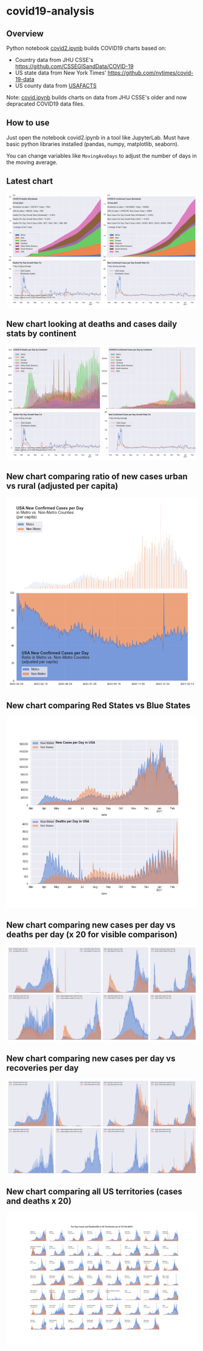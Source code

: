 # covid19-analysis

## Overview
Python notebook [covid2.ipynb](https://github.com/danlaw/covid19-analysis/blob/master/covid2.ipynb) builds COVID19 charts based on:
* Country data from JHU CSSE's https://github.com/CSSEGISandData/COVID-19
* US state data from New York Times' https://github.com/nytimes/covid-19-data
* US county data from [USAFACTS](https://usafacts.org/visualizations/coronavirus-covid-19-spread-map/)

Note: [covid.ipynb](https://github.com/danlaw/covid19-analysis/blob/master/covid.ipynb) builds charts on data from JHU CSSE's older and now depracated COVID19 data files.

## How to use
Just open the notebook covid2.ipynb in a tool like JupyterLab. Must have basic python libraries installed (pandas, numpy, matplotlib, seaborn).

You can change variables like ``MovingAveDays`` to adjust the number of days in the moving average.

## Latest chart
![Latest chart](charts/20210215-covid19-chart.png)

## New chart looking at deaths and cases daily stats by continent
![Comparison chart](charts/20210215-covid19-chart-perday.png)

## New chart comparing ratio of new cases urban vs rural (adjusted per capita)
![Urban rural per capita chart](charts/20210215-US-counties-urban-vs-rural-per-capita.png)

## New chart comparing Red States vs Blue States
![Red vs Blue chart](charts/20210215-compare-daily-red-vs-blue-states.png)

## New chart comparing new cases per day vs deaths per day (x 20 for visible comparison)
![Comparison chart](charts/20210215-comparison-chart.png)

## New chart comparing new cases per day vs recoveries per day
![Recovery chart](charts/20210215-comparison-recovery-chart.png)

## New chart comparing all US territories (cases and deaths x 20)
![Territories chart](charts/20210215-compare-US-territories.png)

